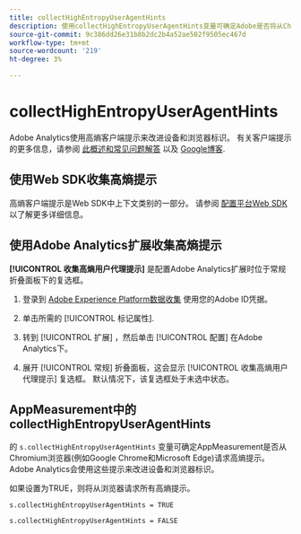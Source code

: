 ```yaml
---
title: collectHighEntropyUserAgentHints
description: 使用collectHighEntropyUserAgentHints变量可确定Adobe是否将从Chromium浏览器(例如Google Chrome和Microsoft Edge)请求高熵提示。
source-git-commit: 9c386dd26e31b8b2dc2b4a52ae502f9505ec467d
workflow-type: tm+mt
source-wordcount: '219'
ht-degree: 3%

---
```



# collectHighEntropyUserAgentHints

Adobe Analytics使用高熵客户端提示来改进设备和浏览器标识。 有关客户端提示的更多信息，请参阅 [此概述和常见问题解答](/help/technotes/client-hints.md) 以及 [Google博客](https://web.dev/user-agent-client-hints/).

## 使用Web SDK收集高熵提示

高熵客户端提示是Web SDK中上下文类别的一部分。 请参阅 [配置平台Web SDK](https://experienceleague.adobe.com/docs/experience-platform/edge/fundamentals/configuring-the-sdk.html?lang=en) 以了解更多详细信息。

## 使用Adobe Analytics扩展收集高熵提示

**[!UICONTROL 收集高熵用户代理提示]** 是配置Adobe Analytics扩展时位于常规折叠面板下的复选框。

1. 登录到 [Adobe Experience Platform数据收集](https://experience.adobe.com/#/@adobepm/data-collection) 使用您的Adobe ID凭据。

1. 单击所需的 [!UICONTROL 标记属性].

1. 转到 [!UICONTROL 扩展] ，然后单击 [!UICONTROL 配置] 在Adobe Analytics下。

1. 展开 [!UICONTROL 常规] 折叠面板，这会显示 [!UICONTROL 收集高熵用户代理提示] 复选框。 默认情况下，该复选框处于未选中状态。

## AppMeasurement中的collectHighEntropyUserAgentHints

的 `s.collectHighEntropyUserAgentHints` 变量可确定AppMeasurement是否从Chromium浏览器(例如Google Chrome和Microsoft Edge)请求高熵提示。 Adobe Analytics会使用这些提示来改进设备和浏览器标识。

如果设置为TRUE，则将从浏览器请求所有高熵提示。

`s.collectHighEntropyUserAgentHints = TRUE`

`s.collectHighEntropyUserAgentHints = FALSE`